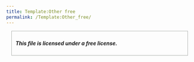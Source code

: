 ```yaml
---
title: Template:Other free
permalink: /Template:Other_free/
---
```


<div class="color2" id="c-fairuse" style="width:90%; margin:0 auto; padding:10px; border:1px solid #A8ACA8;">

***This file is licensed under a free license.***

</div>

<noinclude> </noinclude>